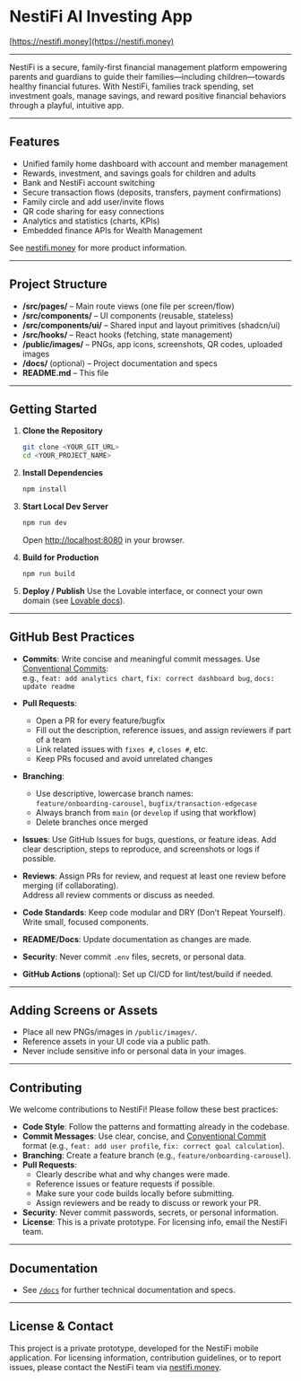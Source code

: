 
# NestiFi AI Investing App

[https://nestifi.money](https://nestifi.money)

---

NestiFi is a secure, family-first financial management platform empowering parents and guardians to guide their families—including children—towards healthy financial futures. With NestiFi, families track spending, set investment goals, manage savings, and reward positive financial behaviors through a playful, intuitive app.

---

## Features

- Unified family home dashboard with account and member management
- Rewards, investment, and savings goals for children and adults
- Bank and NestiFi account switching
- Secure transaction flows (deposits, transfers, payment confirmations)
- Family circle and add user/invite flows
- QR code sharing for easy connections
- Analytics and statistics (charts, KPIs)
- Embedded finance APIs for Wealth Management

See [nestifi.money](https://nestifi.money) for more product information.

---

## Project Structure

- **/src/pages/** – Main route views (one file per screen/flow)
- **/src/components/** – UI components (reusable, stateless)
- **/src/components/ui/** – Shared input and layout primitives (shadcn/ui)
- **/src/hooks/** – React hooks (fetching, state management)
- **/public/images/** – PNGs, app icons, screenshots, QR codes, uploaded images
- **/docs/** (optional) – Project documentation and specs
- **README.md** – This file

---

## Getting Started

1. **Clone the Repository**
   ```sh
   git clone <YOUR_GIT_URL>
   cd <YOUR_PROJECT_NAME>
   ```

2. **Install Dependencies**
   ```sh
   npm install
   ```

3. **Start Local Dev Server**
   ```sh
   npm run dev
   ```
   Open [http://localhost:8080](http://localhost:8080) in your browser.

4. **Build for Production**
   ```sh
   npm run build
   ```

5. **Deploy / Publish**
   Use the Lovable interface, or connect your own domain (see [Lovable docs](https://docs.lovable.dev/user-guides/deployment)).

---

## GitHub Best Practices

- **Commits**: Write concise and meaningful commit messages. Use [Conventional Commits](https://www.conventionalcommits.org/en/v1.0.0/):  
  e.g., `feat: add analytics chart`, `fix: correct dashboard bug`, `docs: update readme`
- **Pull Requests**:
    - Open a PR for every feature/bugfix
    - Fill out the description, reference issues, and assign reviewers if part of a team
    - Link related issues with `fixes #`, `closes #`, etc.
    - Keep PRs focused and avoid unrelated changes
- **Branching**:
    - Use descriptive, lowercase branch names:  
      `feature/onboarding-carousel`, `bugfix/transaction-edgecase`
    - Always branch from `main` (or `develop` if using that workflow)
    - Delete branches once merged

- **Issues**: Use GitHub Issues for bugs, questions, or feature ideas. Add clear description, steps to reproduce, and screenshots or logs if possible.

- **Reviews**: Assign PRs for review, and request at least one review before merging (if collaborating).  
  Address all review comments or discuss as needed.

- **Code Standards**: Keep code modular and DRY (Don’t Repeat Yourself). Write small, focused components.

- **README/Docs**: Update documentation as changes are made.

- **Security**: Never commit `.env` files, secrets, or personal data.

- **GitHub Actions** (optional): Set up CI/CD for lint/test/build if needed.

---

## Adding Screens or Assets

- Place all new PNGs/images in `/public/images/`.
- Reference assets in your UI code via a public path.
- Never include sensitive info or personal data in your images.

---

## Contributing

We welcome contributions to NestiFi! Please follow these best practices:

- **Code Style**: Follow the patterns and formatting already in the codebase.
- **Commit Messages**: Use clear, concise, and [Conventional Commit](https://www.conventionalcommits.org/en/v1.0.0/) format (e.g., `feat: add user profile`, `fix: correct goal calculation`).
- **Branching**: Create a feature branch (e.g., `feature/onboarding-carousel`).
- **Pull Requests**: 
  - Clearly describe what and why changes were made.
  - Reference issues or feature requests if possible.
  - Make sure your code builds locally before submitting.
  - Assign reviewers and be ready to discuss or rework your PR.
- **Security**: Never commit passwords, secrets, or personal information.
- **License**: This is a private prototype. For licensing info, email the NestiFi team.

---

## Documentation

- See [`/docs`](./docs) for further technical documentation and specs.

---

## License & Contact

This project is a private prototype, developed for the NestiFi mobile application.
For licensing information, contribution guidelines, or to report issues, please contact the NestiFi team via [nestifi.money](https://nestifi.money).

